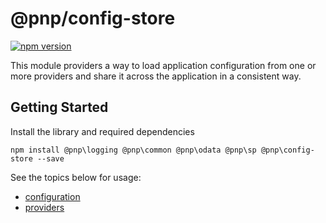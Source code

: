 # @pnp/config-store

[![npm version](https://badge.fury.io/js/%40pnp%2Fconfig-store.svg)](https://badge.fury.io/js/%40pnp%2Fconfig-store)

This module providers a way to load application configuration from one or more providers and share it across the application in a consistent way.

## Getting Started

Install the library and required dependencies

`npm install @pnp\logging @pnp\common @pnp\odata @pnp\sp @pnp\config-store --save`

See the topics below for usage:

* [configuration](configuration.md)
* [providers](providers.md)